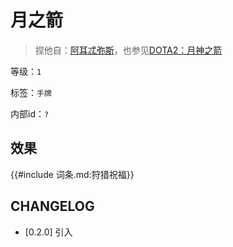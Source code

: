 # 月之箭

> 捏他自：[阿耳忒弥斯](https://zh.wikipedia.org/wiki/%E9%98%BF%E8%80%B3%E5%BF%92%E5%BC%A5%E6%96%AF)，也参见[DOTA2：月神之箭](https://www.dota2.com.cn/hero/mirana)

等级：`1`

标签：`手牌`

内部id：`?`

## 效果

{{#include 词条.md:狩猎祝福}}

## CHANGELOG

- [0.2.0] 引入

